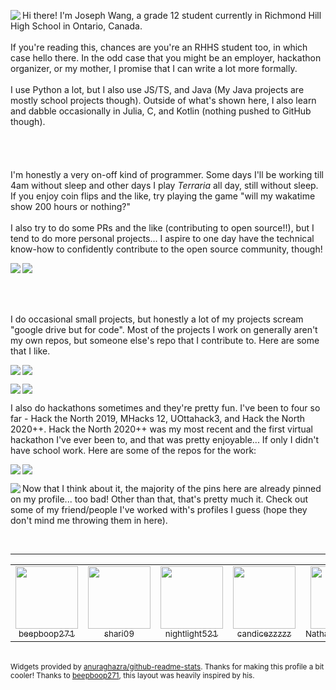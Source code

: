 <p>
  <a href="https://github.com/EmeraldEntities">
    <img align="left" src="https://github-readme-stats.vercel.app/api/top-langs/?username=EmeraldEntities&theme=nightowl"/>
  </a>
</p>

Hi there! I'm Joseph Wang, a grade 12 student currently in Richmond Hill High School in Ontario, Canada. 
\
\
If you're reading this, chances are you're an RHHS student too, in which case hello there. In the odd case that you might be an employer, hackathon organizer, or my mother, I promise that I can write a lot more formally.
\
\
I use Python a lot, but I also use JS/TS, and Java (My Java projects are mostly school projects though). Outside of what's shown here, I also learn and dabble occasionally in Julia, C, and Kotlin (nothing pushed to GitHub though).
\
\
\
\
\
I'm honestly a very on-off kind of programmer. Some days I'll be working till 4am without sleep and other days I play *Terraria* all day, still without sleep. If you enjoy coin flips and the like, try playing the game "will my wakatime show 200 hours or nothing?"
\
\
I also try to do some PRs and the like (contributing to open source!!), but I tend to do more personal projects... I aspire to one day have the technical know-how to confidently contribute to the open source community, though!
<p>
  <a href="https://github.com/EmeraldEntities">
    <img align="left" src="https://github-readme-stats.vercel.app/api/wakatime?username=EmeraldEntities&theme=cobalt&layout=compact"/>
  </a>
  <a href="https://github.com/EmeraldEntities">
    <img align="center" src="https://github-readme-stats.vercel.app/api?username=EmeraldEntities&show_icons=true&theme=nightowl&hide_rank=true&hide=contribs,stars&count_private=true&layout=default&custom_title=GitHub%20Stats"/>
  </a>
</p>

\
\
\
I do occasional small projects, but honestly a lot of my projects scream "google drive but for code". Most of the projects I work on generally aren't my own repos, but someone else's repo that I contribute to. Here are some that I like.

<p>
  <a href="https://github.com/EmeraldEntities/arknights-scraper">
    <img align="left" src="https://github-readme-stats.vercel.app/api/pin/?username=EmeraldEntities&repo=arknights-scraper&theme=radical"/>
  </a>
  <a href="https://github.com/EmeraldEntities/contest-programming">
    <img align="center" src="https://github-readme-stats.vercel.app/api/pin/?username=EmeraldEntities&repo=contest-programming&theme=radical"/>
  </a>
  
</p>
<p>
  <a href="https://github.com/shari09/StuCo-Website-Redesigned">
    <img align="left" src="https://github-readme-stats.vercel.app/api/pin/?username=shari09&repo=StuCo-Website-Redesigned&theme=radical&show_owner=true"/>
  </a>
  <a href="https://github.com/EmeraldEntities/hofBOTcl">
    <img align="center" src="https://github-readme-stats.vercel.app/api/pin/?username=EmeraldEntities&repo=hofBOTcl&theme=radical"/>
  </a>
</p>

I also do hackathons sometimes and they're pretty fun. I've been to four so far - Hack the North 2019, MHacks 12, UOttahack3, and Hack the North 2020++. Hack the North 2020++ was my most recent and the first virtual hackathon I've ever been to, and that was pretty enjoyable... If only I didn't have school work. Here are some of the repos for the work:
<p>
  <a href="https://github.com/candicezzzzz/uottahack-3">
    <img align="left" src="https://github-readme-stats.vercel.app/api/pin/?username=candicezzzzz&repo=uottahack-3&theme=radical&show_owner=true"/>
  </a>
  <a href="https://github.com/beepboop271/mhacks-12">
    <img align="center" src="https://github-readme-stats.vercel.app/api/pin/?username=beepboop271&repo=mhacks-12&theme=radical&show_owner=true"/>
  </a>
  
</p>
<p>
  <a href="https://github.com/HTN2021-Minute-Aid/HTN2021-Frontend">
    <img align="left" src="https://github-readme-stats.vercel.app/api/pin/?username=HTN2021-Minute-Aid&repo=HTN2021-Frontend&theme=radical&show_owner=true"/>
  </a>
<p>

Now that I think about it, the majority of the pins here are already pinned on my profile... too bad!
Other than that, that's pretty much it. Check out some of my friend/people I've worked with's profiles I guess (hope they don't mind me throwing them in here).

<br />
<hr />
<table border="0">
  <tr>
    <td align="center">
      <a href="https://github.com/beepboop271">
        <img src="https://avatars2.githubusercontent.com/u/53926222?v=4" width="100px;" alt=""/>
        <br />
        <sub>beepboop271</sub>
      </a>
    </td>
    <td align="center">
      <a href="https://github.com/shari09">
        <img src="https://avatars0.githubusercontent.com/u/44912260?v=4" width="100px;" alt=""/>
        <br />
        <sub>shari09</sub>
      </a>
    </td>
    <td align="center">
      <a href="https://github.com/nightlight521">
        <img src="https://avatars0.githubusercontent.com/u/10256074?v=4" width="100px;" alt=""/>
        <br />
        <sub>nightlight521</sub>
      </a>
    </td>
    <td align="center">
      <a href="https://github.com/candicezzzzz">
        <img src="https://avatars1.githubusercontent.com/u/58599808?v=4" width="100px;" alt=""/>
        <br />
        <sub>candicezzzzz</sub>
      </a>
    </td>
    <td align="center">
      <a href="https://github.com/NathanWong1106">
        <img src="https://avatars1.githubusercontent.com/u/56657800?v=4" width="100px;" alt=""/>
        <br />
        <sub>NathanWong1106</sub>
      </a>
    </td>
  </tr>
</table>

<br />
 
<sub>
  Widgets provided by <a href="https://github.com/anuraghazra/github-readme-stats">anuraghazra/github-readme-stats</a>. Thanks for making this profile a bit cooler!
</sub>
<sub>
  Thanks to <a href="https://github.com/beepboop271">beepboop271</a>, this layout was heavily inspired by his.
</sub>

